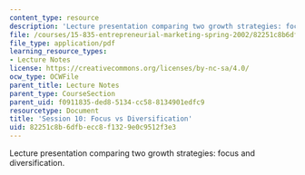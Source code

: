 ```yaml
---
content_type: resource
description: 'Lecture presentation comparing two growth strategies: focus and diversification.'
file: /courses/15-835-entrepreneurial-marketing-spring-2002/82251c8b6dfbecc8f1329e0c9512f3e3_session10.pdf
file_type: application/pdf
learning_resource_types:
- Lecture Notes
license: https://creativecommons.org/licenses/by-nc-sa/4.0/
ocw_type: OCWFile
parent_title: Lecture Notes
parent_type: CourseSection
parent_uid: f0911835-ded8-5134-cc58-8134901edfc9
resourcetype: Document
title: 'Session 10: Focus vs Diversification'
uid: 82251c8b-6dfb-ecc8-f132-9e0c9512f3e3
---
```

Lecture presentation comparing two growth strategies: focus and diversification.